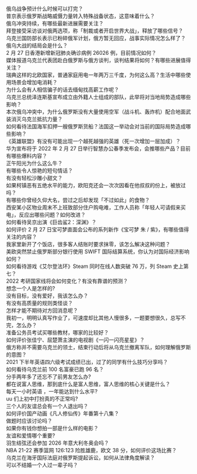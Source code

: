 俄乌战争预计什么时候可以打完？  
普京表示俄罗斯战略威慑力量转入特殊战备状态，这意味着什么？  
俄乌冲突持续，有哪些最新进展需要关注？  
拜登接受采访谈对俄两选项，称「制裁或者开启世界大战」，释放了哪些信号？  
乌克兰国防部长表示已粉碎俄军计划，俄方暂无回应，战事实际情况怎么样了？  
俄乌大战的结局会是什么？  
2 月 27 日香港新增新冠肺炎确诊病例 26026 例，目前情况如何？  
媒体报道乌克兰代表团赴白俄罗斯与俄方谈判，谈判结果将如何？有哪些进展值得关注？  
瑞典这样的北欧国家，普通家庭用电一年两万三千度，为何这么高？生活中哪些使用场景会增加电消耗？  
为什么会有人相信骗子的话去缅甸找高薪工作呢？  
乌克兰总统泽连斯基宣布成立由外籍人士组成的部队，此举将对当地局势造成哪些影响？  
本次俄乌冲突中，为什么俄罗斯没有大量使用空军（战斗机、轰炸机）配合地面武装消灭乌克兰抵抗力量？  
如何看待法国海军扣押一艘俄罗斯货船？法国这一举动会对当前的国际局势造成哪些影响？  
《英雄联盟》有没有可能出现一个越死越强的英雄（死一次增加一层加成）？  
华为宣布将于 2022 年 2 月 27 日举行智慧办公春季发布会，会推哪些产品？目前有哪些爆料内容？  
正午阳光为什么这么牛？  
有哪些令人惊艳的短句情话？  
有没有轻松沙雕小甜文？  
如果柯镇恶有五绝水平的能力，欧阳克还会一次次因看在他叔叔的份上，被放过吗？  
有哪些你曾经久仰大名，尝过之后却发现「不过如此」的食物？  
西安某小区物业周末不上班致部分住户购电难，工作人员称「年轻人可请假来买电」，反应出哪些问题？如何改进？  
如何看待吴京出演《巨齿鲨2：深渊》？  
如何评价 2 月 27 日宝可梦直面会公布的系列新作《宝可梦 朱 / 紫》，有哪些值得关注的内容？  
我家里新开了个饭店，很多客人结账时要求抹零，该怎么解决这种问题？  
美欧突然禁止俄罗斯部分银行使用 SWIFT 国际结算系统，你认为对国际经济影响如何？  
如何看待游戏《艾尔登法环》Steam 同时在线人数突破 76 万，列 Steam 史上第七？  
2022 考研国家线将会如何变化？有没有靠谱的预测？  
想念一个人是怎样的?  
没有目标，没有爱好，我该怎么办？  
有没有高质量的规则类怪谈？  
怎样才能不期待对方回消息呢？  
我初一，明明认真写作业了，可速度却比其他人慢很多，一题要想很久，总写不完，怎么办？  
准备公务员考试买哪些教材，哪家的比较好？  
如何评价张佳宁、屈楚萧主演的电视剧《一闪一闪亮星星》？  
俄方称并不需要乌克兰的领土，结束行动后将从乌克兰撤离军队，如何理解俄罗斯的意图？  
2021 下半年英语四六级考试成绩已出，过了的同学有什么技巧分享吗？  
如何看待乌克兰前 100 名富豪已跑 96 名？  
分手两年多了还忘不了前男友怎么办?  
都在说富人思维，那到底什么是富人思维，富人思维的核心关键是什么？  
每天一小时英语 ，一年能达到什么水平?  
uu 们上初中打扮真的不正常吗?  
三个人的友谊总会有一个人退出吗？  
如何评价国产动画《凡人修仙传》年番第十八集？  
做题时应该讨论吗？  
如果你有钱你想拍一部是什么样的电影？  
友谊和爱情哪个重要?  
羽生结弦还会参加 2026 年意大利冬奥会吗？  
NBA 21-22 赛季篮网 126:123 险胜雄鹿，欧文 38 分，如何评价这场比赛？  
乌克兰在海牙国际法庭对俄罗斯提起诉讼，如何从法律角度解读？  
可以不结婚一个人过一辈子吗？  
